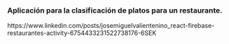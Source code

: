 <h3>Aplicación para la clasificación de platos para un restaurante.</h3>
https://www.linkedin.com/posts/josemiguelvalientenino_react-firebase-restaurantes-activity-6754433231522738176-6SEK
